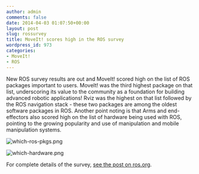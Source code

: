 ```yaml
---
author: admin
comments: false
date: 2014-04-03 01:07:50+00:00
layout: post
slug: rossurvey
title: MoveIt! scores high in the ROS survey
wordpress_id: 973
categories:
- MoveIt!
- ROS
---
```


New ROS survey results are out and MoveIt! scored high on the list of ROS packages important to users. MoveIt! was the third highest package on that list, underscoring its value to the community as a foundation for building advanced robotic applications! Rviz was the highest on that list followed by the ROS navigation stack - these  two packages are among the oldest software packages in ROS. Another point noting is that Arms and end-effectors also scored high on the list of hardware being used with ROS, pointing to the growing popularity and use of manipulation and mobile manipulation systems.

![which-ros-pkgs.png](http://www.ros.org/news/assets_c/2014/04/which-ros-pkgs-thumb-480x629-536.png)

![which-hardware.png](http://www.ros.org/news/assets_c/2014/04/which-hardware-thumb-480x353-506.png)

For complete details of the survey, [see the post on ros.org](http://www.ros.org/news/2014/04/ros-user-survey-the-results-are-in.html).
